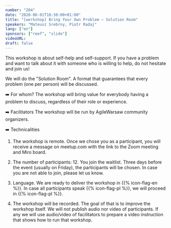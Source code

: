 ```yaml
---
number: "204"
date: "2020-06-01T18:30:00+01:00"
title: "[workshop] Bring Your Own Problem — Solution Room"
speakers: "Mateusz Srebrny, Piotr Radaj"
lang: ["en"]
sponsors: ["reef", "slido"]
videoURL: 
draft: false
---
```


This workshop is about self-help and self-support. If you have a problem and want to talk about it with someone who is willing to help, do not hesitate and join us!

We will do the "Solution Room". A format that guarantees that every problem (one per person) will be discussed.

➡️ For whom?
The workshop will bring value for everybody having a problem to discuss, regardless of their role or experience.

➡️ Facilitators
The workshop will be run by AgileWarsaw community organizers.

➡️ Technicalities
1) The workshop is remote.
Once we chose you as a participant, you will receive a message on meetup.com with the link to the Zoom meeting and Miro board.

2) The number of participants: 12.
You join the waitlist. Three days before the event (usually on Friday), the participants will be chosen. In case you are not able to join, please let us know.

3) Language.
We are ready to deliver the workshop in {{% icon-flag-en %}}. In case all participants speak {{% icon-flag-pl %}}, we will proceed in {{% icon-flag-pl %}}.

4) The workshop will be recorded.
The goal of that is to improve the workshop itself. We will not publish audio nor video of participants. If any we will use audio/video of facilitators to prepare a video instruction that shows how to run that workshop.
